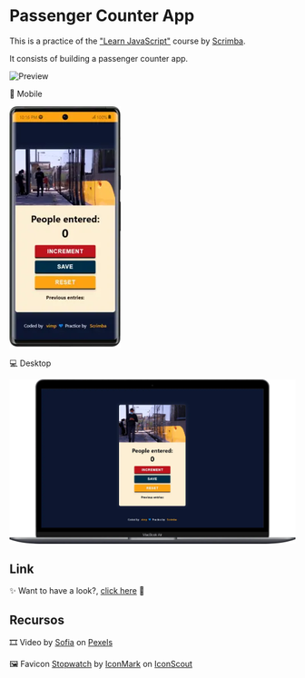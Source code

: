 # Passenger Counter App
This is a practice of the ["Learn JavaScript"](https://scrimba.com/learn/learnjavascript) course by [Scrimba](https://scrimba.com/).

It consists of building a passenger counter app.

![Preview](./assets/vid/preview.gif)

📱 Mobile

![Mobile](./assets/img/mobile.webp)

💻 Desktop

![Desktop](./assets/img/desktop.webp)

## Link

✨ Want to have a look?, [click here](https://mendez-v.github.io/counter-app/) 👀

## Recursos

🎞 Video by [Sofia](https://www.pexels.com/video/metro-train-in-city-12096369/) on [Pexels](https://www.pexels.com/)

🖼 Favicon [Stopwatch](https://iconscout.com/icons/stopwatch) by [IconMark](https://iconscout.com/contributors/mark-aventura) on [IconScout](https://iconscout.com)
